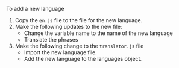 To add a new language
1. Copy the `en.js` file to the file for the new language.
2. Make the following updates to the new file:
   - Change the variable name to the name of the new language
   - Translate the phrases
3. Make the following change to the `translator.js` file
   - Import the new language file.
   - Add the new language to the languages object.